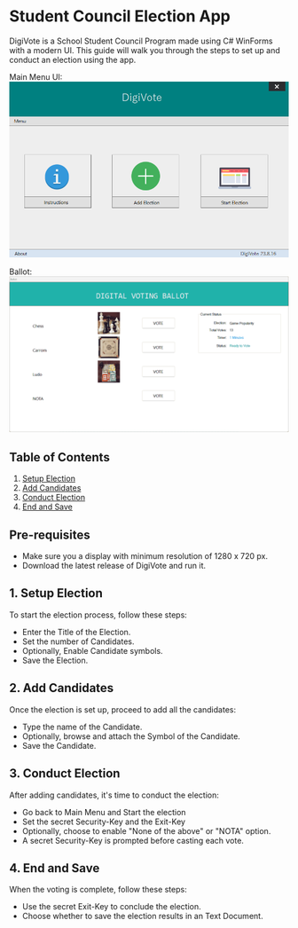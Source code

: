 # Student Council Election App

DigiVote is a School Student Council Program made using C# WinForms with a modern UI. This guide will walk you through the steps to set up and conduct an election using the app.

Main Menu UI:
![alt text](https://github.com/arunkrishnarao/DigiVote/blob/main/1.png?raw=true)

Ballot:
![alt text](https://github.com/arunkrishnarao/DigiVote/blob/main/3.png?raw=true)

## Table of Contents
1. [Setup Election](#setup-election)
2. [Add Candidates](#add-candidates)
3. [Conduct Election](#conduct-election)
4. [End and Save](#end-and-save)

## Pre-requisites
- Make sure you a display with minimum resolution of 1280 x 720 px.
- Download the latest release of DigiVote and run it.

## 1. Setup Election
To start the election process, follow these steps:

- Enter the Title of the Election.
- Set the number of Candidates.
- Optionally, Enable Candidate symbols.
- Save the Election.

## 2. Add Candidates
Once the election is set up, proceed to add all the candidates:
- Type the name of the Candidate.
- Optionally, browse and attach the Symbol of the Candidate.
- Save the Candidate.


## 3. Conduct Election
After adding candidates, it's time to conduct the election:
- Go back to Main Menu and Start the election
- Set the secret Security-Key and the Exit-Key
- Optionally, choose to enable "None of the above" or "NOTA" option.
- A secret Security-Key is prompted before casting each vote.


## 4. End and Save
When the voting is complete, follow these steps:
- Use the secret Exit-Key to conclude the election.
- Choose whether to save the election results in an Text Document.
